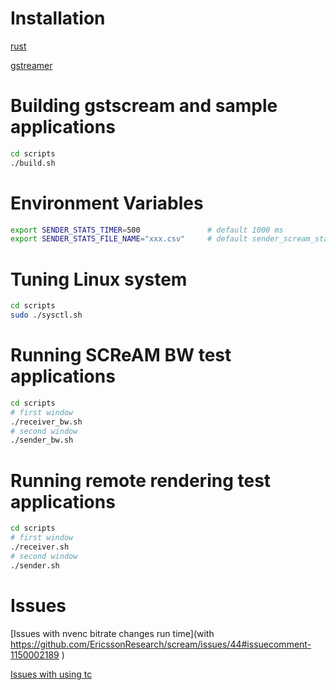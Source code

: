 # Installation

[rust](https://doc.rust-lang.org/book/ch01-01-installation.html#installing-rustup-on-linux-or-macos)

[gstreamer](https://lib.rs/crates/gstreamer)

# Building gstscream and sample applications

```bash
cd scripts
./build.sh
```

# Environment Variables
```bash
export SENDER_STATS_TIMER=500               # default 1000 ms
export SENDER_STATS_FILE_NAME="xxx.csv"     # default sender_scream_stats.csv
```
# Tuning  Linux system 
```bash
cd scripts
sudo ./sysctl.sh 
```

# Running SCReAM BW test applications
```bash
cd scripts
# first window
./receiver_bw.sh
# second window
./sender_bw.sh
```

# Running remote rendering test applications
```bash
cd scripts
# first window
./receiver.sh
# second window
./sender.sh
```

# Issues
[Issues with nvenc bitrate changes run time](with https://github.com/EricssonResearch/scream/issues/44#issuecomment-1150002189 )

[Issues with using tc](https://github.com/EricssonResearch/scream/issues/44#issuecomment-1112448356 )

